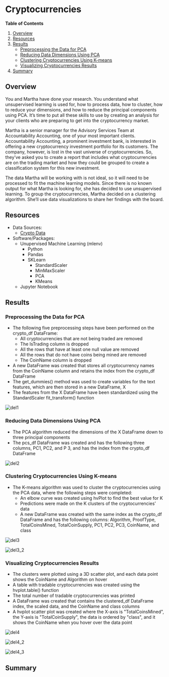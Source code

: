 # Cryptocurrencies

**Table of Contents**

1. [Overview](https://github.com/catsdata/Cryptocurrencies#overview)
2. [Resources](https://github.com/catsdata/Cryptocurrencies#resources)
3. [Results](https://github.com/catsdata/Cryptocurrencies#results)
    - [Preprocessing the Data for PCA](https://github.com/catsdata/Cryptocurrencies#preprocessing-the-data-for-pca)
    - [Reducing Data Dimensions Using PCA](https://github.com/catsdata/Cryptocurrencies#reducing-data-dimensions-using-pca)
    - [Clustering Cryptocurrencies Using K-means](https://github.com/catsdata/Cryptocurrencies#clustering-cryptocurrencies-using-k-means)
    - [Visualizing Cryptocurrencies Results](https://github.com/catsdata/Cryptocurrencies#visualizing-cryptocurrencies-results)
4. [Summary](https://github.com/catsdata/Cryptocurrencies#summary)


## Overview

You and Martha have done your research. You understand what unsupervised learning is used for, how to process data, how to cluster, how to reduce your dimensions, and how to reduce the principal components using PCA. It’s time to put all these skills to use by creating an analysis for your clients who are preparing to get into the cryptocurrency market.

Martha is a senior manager for the Advisory Services Team at Accountability Accounting, one of your most important clients. Accountability Accounting, a prominent investment bank, is interested in offering a new cryptocurrency investment portfolio for its customers. The company, however, is lost in the vast universe of cryptocurrencies. So, they’ve asked you to create a report that includes what cryptocurrencies are on the trading market and how they could be grouped to create a classification system for this new investment.

The data Martha will be working with is not ideal, so it will need to be processed to fit the machine learning models. Since there is no known output for what Martha is looking for, she has decided to use unsupervised learning. To group the cryptocurrencies, Martha decided on a clustering algorithm. She’ll use data visualizations to share her findings with the board.

## Resources

- Data Sources: 
    - [Crypto Data](https://github.com/catsdata/Cryptocurrencies/blob/main/Resources/crypto_data.csv)
- Software/Packages:  
    - Unupervised Machine Learning (mlenv)
        - Python
        - Pandas
        - SKLearn
            - StandardScaler
            - MinMaxScaler
            - PCA
            - KMeans
    - Jupyter Notebook

## Results

### Preprocessing the Data for PCA

- The following five preprocessing steps have been performed on the crypto_df DataFrame:
    - All cryptocurrencies that are not being traded are removed
    - The IsTrading column is dropped
    - All the rows that have at least one null value are removed
    - All the rows that do not have coins being mined are removed
    - The CoinName column is dropped
- A new DataFrame was created that stores all cryptocurrency names from the CoinName column and retains the index from the crypto_df DataFrame
- The get_dummies() method was used to create variables for the text features, which are then stored in a new DataFrame, X
- The features from the X DataFrame have been standardized using the StandardScaler fit_transform() function

![del1](https://github.com/catsdata/Cryptocurrencies/blob/main/Images/del1.PNG)

### Reducing Data Dimensions Using PCA

- The PCA algorithm reduced the dimensions of the X DataFrame down to three principal components
- The pcs_df DataFrame was created and has the following three columns, PC1, PC2, and P 3, and has the index from the crypto_df DataFrame

![del2](https://github.com/catsdata/Cryptocurrencies/blob/main/Images/del2.PNG)

### Clustering Cryptocurrencies Using K-means

- The K-means algorithm was used to cluster the cryptocurrencies using the PCA data, where the following steps were completed:
    - An elbow curve was created using hvPlot to find the best value for K
    - Predictions were made on the K clusters of the cryptocurrencies’ data
    - A new DataFrame was created with the same index as the crypto_df DataFrame and has the following columns: Algorithm, ProofType, TotalCoinsMined, TotalCoinSupply, PC1, PC2, PC3, CoinName, and class

![del3](https://github.com/catsdata/Cryptocurrencies/blob/main/Images/del3.PNG)

![del3_2](https://github.com/catsdata/Cryptocurrencies/blob/main/Images/del3_2.PNG)

### Visualizing Cryptocurrencies Results

- The clusters were plotted using a 3D scatter plot, and each data point shows the CoinName and Algorithm on hover
- A table with tradable cryptocurrencies was created using the hvplot.table() function
- The total number of tradable cryptocurrencies was printed
- A DataFrame was created that contains the clustered_df DataFrame index, the scaled data, and the CoinName and class columns
- A hvplot scatter plot was created where the X-axis is "TotalCoinsMined", the Y-axis is "TotalCoinSupply", the data is ordered by "class", and it shows the CoinName when you hover over the data point

![del4](https://github.com/catsdata/Cryptocurrencies/blob/main/Images/del4.png)

![del4_2](https://github.com/catsdata/Cryptocurrencies/blob/main/Images/del4_2.png)

![del4_3](https://github.com/catsdata/Cryptocurrencies/blob/main/Images/del4_3.png)

## Summary

